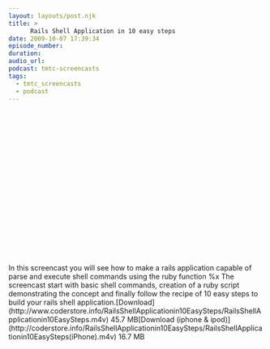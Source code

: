 ```yaml
---
layout: layouts/post.njk
title: >
      Rails Shell Application in 10 easy steps
date: 2009-10-07 17:39:34
episode_number: 
duration: 
audio_url: 
podcast: tmtc-screencasts
tags: 
  - tmtc_screencasts
  - podcast
---
```


<object width="540" height="304"><param name="allowfullscreen" value="true">
<param name="allowscriptaccess" value="always">
<param name="movie" value="http://vimeo.com/moogaloop.swf?clip_id=6948944&amp;server=vimeo.com&amp;show_title=0&amp;show_byline=0&amp;show_portrait=0&amp;color=00ADEF&amp;fullscreen=1">
<embed src="http://vimeo.com/moogaloop.swf?clip_id=6948944&amp;server=vimeo.com&amp;show_title=0&amp;show_byline=0&amp;show_portrait=0&amp;color=00ADEF&amp;fullscreen=1" type="application/x-shockwave-flash" allowfullscreen="true" allowscriptaccess="always" width="540" height="304"></embed></object>In this screencast you will see how to make a rails application capable of parse and execute shell commands using the ruby function %x The screencast start with basic shell commands, creation of a ruby script demonstrating the concept and finally follow the recipe of 10 easy steps to build your rails shell application.[Download](http://www.coderstore.info/RailsShellApplicationin10EasySteps/RailsShellApplicationin10EasySteps.m4v) 45.7 MB[Download (iphone & ipod)](http://coderstore.info/RailsShellApplicationin10EasySteps/RailsShellApplicationin10EasySteps(iPhone).m4v) 16.7 MB
